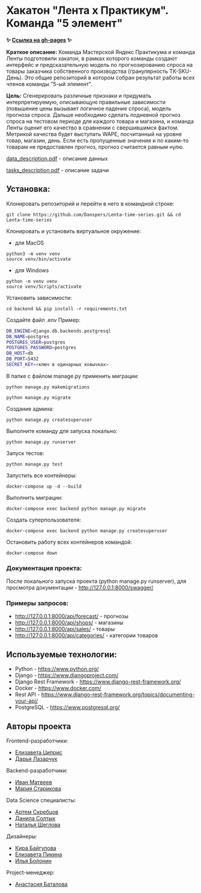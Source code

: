 # Хакатон "Лента х Практикум". Команда "5 элемент"

**✨ [Ссылка на gh-pages](https://dumisel.github.io/lenta/#/) ✨**

**Краткое описание:** Команда Мастерской Яндекс Практикума и команда Ленты подготовили хакатон, в рамках которого команды создают интерфейс и предсказательную модель по прогнозированию спроса на товары заказчика собственного производства (гранулярность ТК-SKU-День). Это общие репозиторий в котором собран результат работы всех членов команды "5-ый элемент".

**Цель:**
Сгенерировать различные признаки и придумать интерпретируемую, описывающую правильные
зависимости (повышение цены вызывает логичное падение спроса), модель прогноза спроса.
Дальше необходимо сделать подневной прогноз спроса на тестовом периоде для каждого товара
и магазина, и команда Ленты оценит его качество в сравнении с свершившимся фактом.
Метрикой качества будет выступать WAPE, посчитанный на уровне товар, магазин, день. Если
есть пропущенные значения и по каким-то товарам не предоставлен прогноз, прогноз считается
равным нулю.

[data_description.pdf](https://github.com/Danspers/Lenta-time-series/blob/main/data_description.pdf) - описание данных

[tasks_description.pdf](https://github.com/Danspers/Lenta-time-series/blob/main/tasks_description.pdf) - описание задачи

## Установка:

Клонировать репозиторий и перейти в него в командной строке:
```shell
git clone https://github.com/Danspers/Lenta-time-series.git && cd Lenta-time-series
```
Клонировать и установить виртуальное окружение:
- для MacOS
```shell
python3 -m venv venv
source venv/bin/activate
```
- для Windows
```shell
python -m venv venv
source venv/Scripts/activate
```
Установить зависимости:
```shell
cd backend && pip install -r requirements.txt
```

Создайте файл .env
Пример:
```bash
DB_ENGINE=django.db.backends.postgresql
DB_NAME=postgres
POSTGRES_USER=postgres
POSTGRES_PASSWORD=postgres
DB_HOST=db
DB_PORT=5432
SECRET_KEY=<ключ в одинарных ковычках>
```

В папке с файлом manage.py применить миграции:
```shell
python manage.py makemigrations
```
```shell
python manage.py migrate
```

Создание админа:
```shell
python manage.py createsuperuser
```

Выполните команду для запуска локально:
```shell
python manage.py runserver
```

Запуск тестов:
```shell
python manage.py test
```

Запустить все контейнеры:
```shell
docker-compose up -d --build
```

Выполнить миграции:
```shell
docker-compose exec backend python manage.py migrate 
```

Создать суперпользователя:
```shell
docker-compose exec backend python manage.py createsuperuser
```

Остановить работу всех контейнеров командой:
```shell
docker-compose down
```

### Документация проекта:
После локального запуска проекта (python manage.py runserver), для просмотра документации - http://127.0.0.1:8000/swagger/

### Примеры запросов:

- http://127.0.0.1:8000/api/forecast/ - прогнозы
- http://127.0.0.1:8000/api/shops/ - магазины
- http://127.0.0.1:8000/api/sales/ - товары
- http://127.0.0.1:8000/api/categories/ - категории товаров

## Используемые технологии:

- Python - https://www.python.org/
- Django - https://www.djangoproject.com/
- Django Rest Framework - https://www.django-rest-framework.org/
- Docker - https://www.docker.com/
- Rest API - https://www.django-rest-framework.org/topics/documenting-your-api/
- PostgreSQL - https://www.postgresql.org/

## Авторы проекта
Frontend-разработчики:
- [Елизавета Циприс](https://github.com/dumisel)
- [Дарья Лазарчук](https://github.com/dashalalala24)

Backend-разработчики:
- [Иван Матвеев](https://github.com/Ivanmatv)
- [Мария Старикова](https://github.com/Masha-Starikova)

Data Science специалисты:
- [Артем Скребцов](https://github.com/Skrebcov)
- [Данила Солтык](https://github.com/Danspers)
- [Наталья Щеглова](https://github.com/NataliaShcheglova)

Дизайнеры:
- [Кира Байгулова](https://www.notion.so/aae901ae80c54a44bea98618be37b25a)
- [Елизавета Пикина](https://www.notion.so/cc18bd9684904584bd5b283460624cc8?pvs=4)
- [Илья Болонин](https://www.notion.so/468438e9ce0745cb8e9aa5888dd3b4f5)

Project-менеджер:
- [Анастасия Баталова](https://www.linkedin.com/in/anastasiia-batalova-39078623a)
